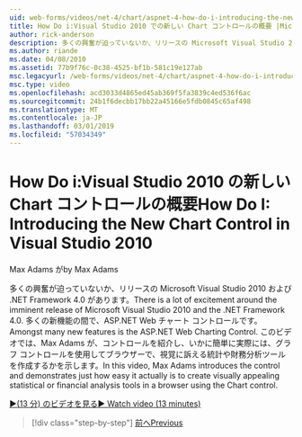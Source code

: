 ```yaml
---
uid: web-forms/videos/net-4/chart/aspnet-4-how-do-i-introducing-the-new-chart-control-in-visual-studio-2010
title: How Do i:Visual Studio 2010 での新しい Chart コントロールの概要 |Microsoft Docs
author: rick-anderson
description: 多くの興奮が迫っていないか、リリースの Microsoft Visual Studio 2010 および .NET Framework 4.0 があります。 多くの新機能の間で、ASP.NET には.
ms.author: riande
ms.date: 04/08/2010
ms.assetid: 77b9f76c-0c38-4525-bf1b-581c19e127ab
msc.legacyurl: /web-forms/videos/net-4/chart/aspnet-4-how-do-i-introducing-the-new-chart-control-in-visual-studio-2010
msc.type: video
ms.openlocfilehash: acd3033d4865ed45ab369f5fa3839c4ed536f6ac
ms.sourcegitcommit: 24b1f6decbb17bb22a45166e5fdb0845c65af498
ms.translationtype: MT
ms.contentlocale: ja-JP
ms.lasthandoff: 03/01/2019
ms.locfileid: "57034349"
---
```

<a name="how-do-i-introducing-the-new-chart-control-in-visual-studio-2010"></a><span data-ttu-id="ed5e6-104">How Do i:Visual Studio 2010 の新しい Chart コントロールの概要</span><span class="sxs-lookup"><span data-stu-id="ed5e6-104">How Do I: Introducing the New Chart Control in Visual Studio 2010</span></span>
====================
<span data-ttu-id="ed5e6-105">Max Adams が</span><span class="sxs-lookup"><span data-stu-id="ed5e6-105">by Max Adams</span></span>

<span data-ttu-id="ed5e6-106">多くの興奮が迫っていないか、リリースの Microsoft Visual Studio 2010 および .NET Framework 4.0 があります。</span><span class="sxs-lookup"><span data-stu-id="ed5e6-106">There is a lot of excitement around the imminent release of Microsoft Visual Studio 2010 and the .NET Framework 4.0.</span></span> <span data-ttu-id="ed5e6-107">多くの新機能の間で、ASP.NET Web チャート コントロールです。</span><span class="sxs-lookup"><span data-stu-id="ed5e6-107">Amongst many new features is the ASP.NET Web Charting Control.</span></span> <span data-ttu-id="ed5e6-108">このビデオでは、Max Adams が、コントロールを紹介し、いかに簡単に実際には、グラフ コントロールを使用してブラウザーで、視覚に訴える統計や財務分析ツールを作成するかを示します。</span><span class="sxs-lookup"><span data-stu-id="ed5e6-108">In this video, Max Adams introduces the control and demonstrates just how easy it actually is to create visually appealing statistical or financial analysis tools in a browser using the Chart control.</span></span>

[<span data-ttu-id="ed5e6-109">&#9654;(13 分) のビデオを見る</span><span class="sxs-lookup"><span data-stu-id="ed5e6-109">&#9654; Watch video (13 minutes)</span></span>](https://channel9.msdn.com/Blogs/ASP-NET-Site-Videos/aspnet-4-how-do-i-introducing-the-new-chart-control-in-visual-studio-2010)

> [!div class="step-by-step"]
> [<span data-ttu-id="ed5e6-110">前へ</span><span class="sxs-lookup"><span data-stu-id="ed5e6-110">Previous</span></span>](aspnet-4-quick-hit-chart-control.md)
